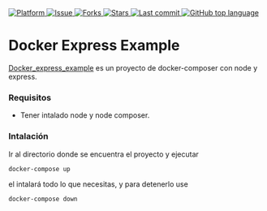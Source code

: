  <a href="https://nodejs.org/">  
    <img src="https://img.shields.io/badge/platform-Node_Compose-green.svg"  
      alt="Platform" />  
  </a> 
    <a href="https://github.com/josorio9111/docker_express_example_1/issues">  
    <img src="https://img.shields.io/github/issues/josorio9111/docker_express_example_1"  
      alt="Issue" />  
  </a> 
   <a href="https://github.com/josorio9111/docker_express_example_1/network ">  
    <img src="https://img.shields.io/github/forks/josorio9111/docker_express_example_1"  
      alt="Forks" />  
  </a> 
  <a href="https://github.com/josorio9111/docker_express_example_1/stargazers">  
    <img src="https://img.shields.io/github/stars/josorio9111/docker_express_example_1"  
      alt="Stars" />  
  </a>
  <a href="https://github.com/josorio9111/docker_express_example_1">
   <img src="https://img.shields.io/github/last-commit/josorio9111/docker_express_example_1" alt="Last commit" />
  </a>
  <a href="https://github.com/josorio9111/docker_express_example_1">
   <img alt="GitHub top language" src="https://img.shields.io/github/languages/top/josorio9111/docker_express_example_1">
  </a>
  

# Docker Express Example
[Docker_express_example](https://img.shields.io/github/stars/josorio9111/docker_express_example_1) es un proyecto de docker-composer con node y  express.

### Requisitos
- Tener intalado node y node composer.

### Intalación
Ir al directorio donde se encuentra el proyecto y ejecutar

`docker-compose up`

el intalará todo lo que necesitas, 
y para detenerlo use 

`docker-compose down` 
